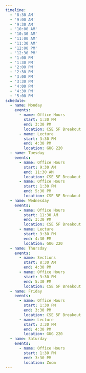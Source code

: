 ```yaml
---
timeline:
  - '8:30 AM'
  - '9:00 AM'
  - '9:30 AM'
  - '10:00 AM'
  - '10:30 AM'
  - '11:00 AM'
  - '11:30 AM'
  - '12:00 PM'
  - '12:30 PM'
  - '1:00 PM'
  - '1:30 PM'
  - '2:00 PM'
  - '2:30 PM'
  - '3:00 PM'
  - '3:30 PM'
  - '4:00 PM'
  - '4:30 PM'
  - '5:00 PM'
schedule:
  - name: Monday
    events:
      - name: Office Hours
        start: 1:30 PM
        end: 3:30 PM
        location: CSE 5F Breakout
      - name: Lecture
        start: 3:30 PM
        end: 4:30 PM
        location: GUG 220
  - name: Tuesday
    events:
      - name: Office Hours
        start: 9:30 AM
        end: 11:30 AM
        location: CSE 5F Breakout
      - name: Office Hours
        start: 1:30 PM
        end: 5:30 PM
        location: CSE 5F Breakout
  - name: Wednesday
    events:
      - name: Office Hours
        start: 11:30 AM
        end: 3:30 PM
        location: CSE 5F Breakout
      - name: Lecture
        start: 3:30 PM
        end: 4:30 PM
        location: GUG 220
  - name: Thursday
    events:
      - name: Sections
        start: 8:30 AM
        end: 4:30 PM
      - name: Office Hours
        start: 3:30 PM
        end: 5:30 PM
        location: CSE 5F Breakout
  - name: Friday
    events:
      - name: Office Hours
        start: 1:30 PM
        end: 3:30 PM
        location: CSE 5F Breakout
      - name: Lecture
        start: 3:30 PM
        end: 4:30 PM
        location: GUG 220
  - name: Saturday
    events:
      - name: Office Hours
        start: 1:30 PM
        end: 3:30 PM
        location: Zoom
---
```

